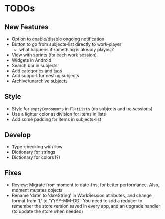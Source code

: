 # TODOs


## New Features
* Option to enable/disable ongoing notification
* Button to go from subjects-list directly to work-player
  - what happens if something is already playing?
* View with sprints (for each work session)
* Widgets in Android
* Search bar in subjects
* Add categories and tags
* Add support for nesting subjects
* Archive/unarchive subjects

## Style
* Style for `emptyComponent`s in `FlatList`s (no subjects and no sessions)
* Use a lighter color as division for items in lists
* Add some padding for items in subjects-list

## Develop
* Type-checking with flow
* Dictionary for strings
* Dictionary for colors (?)

## Fixes
* Review: Migrate from moment to date-fns, for better performance. Also, moment mutates objects
* Rename 'date' to 'dateString' in WorkSession attributes, and change format from 'L' to 'YYYY-MM-DD'. You need to add a reducer to remember the store version saved in every app, and an upgrade handler (to update the store when needed)
